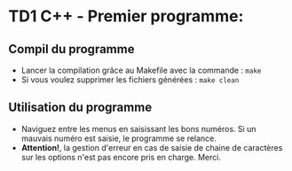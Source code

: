 # TD1 C++ - Premier programme:

## Compil du programme
- Lancer la compilation grâce au Makefile avec la commande : `make` 
- Si vous voulez supprimer les fichiers générées : `make clean`

## Utilisation du programme
- Naviguez entre les menus en saisissant les bons numéros. Si un mauvais numéro est saisie, le programme se relance.
- **Attention!**, la gestion d'erreur en cas de saisie de chaine de caractères sur les options n'est pas encore pris en charge.
Merci.

